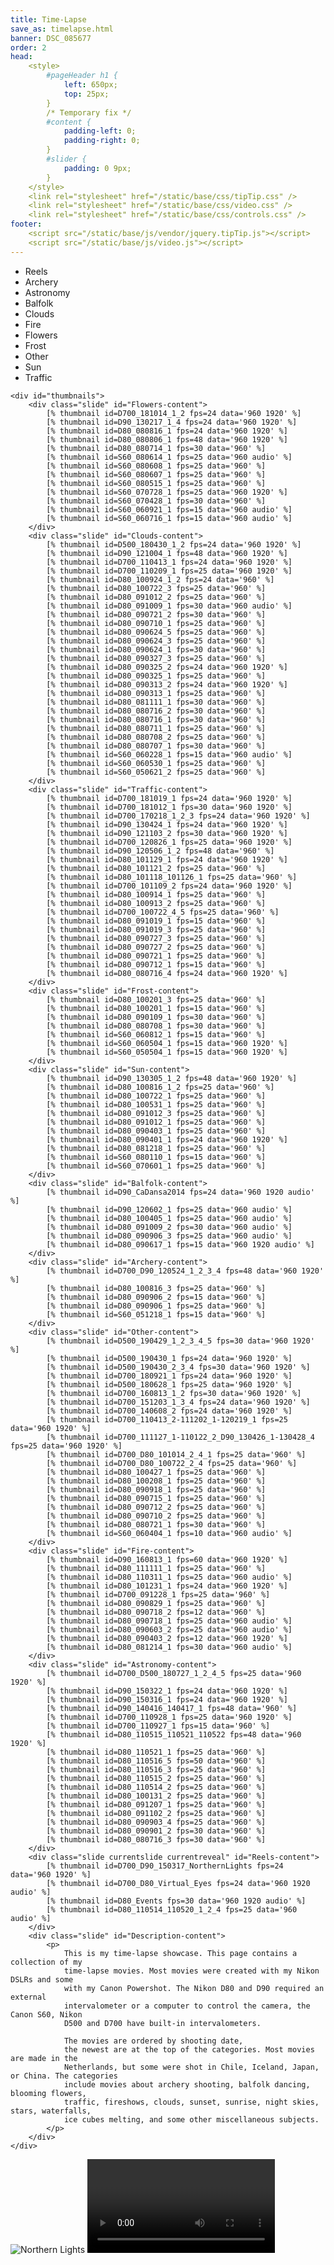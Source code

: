```yaml
---
title: Time-Lapse
save_as: timelapse.html
banner: DSC_085677
order: 2
head: 
    <style>
        #pageHeader h1 {
            left: 650px;
            top: 25px;
        }
        /* Temporary fix */
        #content {
            padding-left: 0;
            padding-right: 0;
        }
        #slider {
            padding: 0 9px;
        }
    </style>
    <link rel="stylesheet" href="/static/base/css/tipTip.css" />
    <link rel="stylesheet" href="/static/base/css/video.css" />
    <link rel="stylesheet" href="/static/base/css/controls.css" />
footer: 
    <script src="/static/base/js/vendor/jquery.tipTip.js"></script>
    <script src="/static/base/js/video.js"></script>
---
```


<div id="slider">
    <div id="categories">
        <ul>
             <li class="category currentcat" id="Reels">Reels
        </li><li class="category" id="Archery">Archery
        </li><li class="category" id="Astronomy">Astronomy
        </li><li class="category" id="Balfolk">Balfolk
        </li><li class="category" id="Clouds">Clouds
        </li><li class="category" id="Fire">Fire
        </li><li class="category" id="Flowers">Flowers
        </li><li class="category" id="Frost">Frost
        </li><li class="category" id="Other">Other
        </li><li class="category" id="Sun">Sun
        </li><li class="category" id="Traffic">Traffic
        </li></ul>
    </div>

    <div id="thumbnails">
        <div class="slide" id="Flowers-content">
            [% thumbnail id=D700_181014_1_2 fps=24 data='960 1920' %]
            [% thumbnail id=D90_130217_1_4 fps=24 data='960 1920' %]
            [% thumbnail id=D80_080816_1 fps=24 data='960 1920' %]
            [% thumbnail id=D80_080806_1 fps=48 data='960 1920' %]
            [% thumbnail id=D80_080714_1 fps=30 data='960' %]
            [% thumbnail id=S60_080614_1 fps=25 data='960 audio' %]
            [% thumbnail id=S60_080608_1 fps=25 data='960' %]
            [% thumbnail id=S60_080607_1 fps=25 data='960' %]
            [% thumbnail id=S60_080515_1 fps=25 data='960' %]
            [% thumbnail id=S60_070728_1 fps=25 data='960 1920' %]
            [% thumbnail id=S60_070428_1 fps=30 data='960' %]
            [% thumbnail id=S60_060921_1 fps=15 data='960 audio' %]
            [% thumbnail id=S60_060716_1 fps=15 data='960 audio' %]
        </div>
        <div class="slide" id="Clouds-content">
            [% thumbnail id=D500_180430_1_2 fps=24 data='960 1920' %]
            [% thumbnail id=D90_121004_1 fps=48 data='960 1920' %]
            [% thumbnail id=D700_110413_1 fps=24 data='960 1920' %]
            [% thumbnail id=D700_110209_1 fps=25 data='960 1920' %]
            [% thumbnail id=D80_100924_1_2 fps=24 data='960' %]
            [% thumbnail id=D80_100722_3 fps=25 data='960' %]
            [% thumbnail id=D80_091012_2 fps=25 data='960' %]
            [% thumbnail id=D80_091009_1 fps=30 data='960 audio' %]
            [% thumbnail id=D80_090721_2 fps=30 data='960' %]
            [% thumbnail id=D80_090710_1 fps=25 data='960' %]
            [% thumbnail id=D80_090624_5 fps=25 data='960' %]
            [% thumbnail id=D80_090624_3 fps=25 data='960' %]
            [% thumbnail id=D80_090624_1 fps=30 data='960' %]
            [% thumbnail id=D80_090327_3 fps=25 data='960' %]
            [% thumbnail id=D80_090325_2 fps=24 data='960 1920' %]
            [% thumbnail id=D80_090325_1 fps=25 data='960' %]
            [% thumbnail id=D80_090313_2 fps=24 data='960 1920' %]
            [% thumbnail id=D80_090313_1 fps=25 data='960' %]
            [% thumbnail id=D80_081111_1 fps=30 data='960' %]
            [% thumbnail id=D80_080716_2 fps=30 data='960' %]
            [% thumbnail id=D80_080716_1 fps=30 data='960' %]
            [% thumbnail id=D80_080711_1 fps=25 data='960' %]
            [% thumbnail id=D80_080708_2 fps=25 data='960' %]
            [% thumbnail id=D80_080707_1 fps=30 data='960' %]
            [% thumbnail id=S60_060228_1 fps=15 data='960 audio' %]
            [% thumbnail id=S60_060530_1 fps=25 data='960' %]
            [% thumbnail id=S60_050621_2 fps=25 data='960' %]
        </div>
        <div class="slide" id="Traffic-content">
            [% thumbnail id=D700_181019_1 fps=24 data='960 1920' %]
            [% thumbnail id=D700_181012_1 fps=30 data='960 1920' %]
            [% thumbnail id=D700_170218_1_2_3 fps=24 data='960 1920' %]
            [% thumbnail id=D90_130424_1 fps=24 data='960 1920' %]
            [% thumbnail id=D90_121103_2 fps=30 data='960 1920' %]
            [% thumbnail id=D700_120826_1 fps=25 data='960 1920' %]
            [% thumbnail id=D90_120506_1_2 fps=48 data='960' %]
            [% thumbnail id=D80_101129_1 fps=24 data='960 1920' %]
            [% thumbnail id=D80_101121_2 fps=25 data='960' %]
            [% thumbnail id=D80_101118_101126_1 fps=25 data='960' %]
            [% thumbnail id=D700_101109_2 fps=24 data='960 1920' %]
            [% thumbnail id=D80_100914_1 fps=25 data='960' %]
            [% thumbnail id=D80_100913_2 fps=25 data='960' %]
            [% thumbnail id=D700_100722_4_5 fps=25 data='960' %]
            [% thumbnail id=D80_091019_1 fps=15 data='960' %]
            [% thumbnail id=D80_091019_3 fps=25 data='960' %]
            [% thumbnail id=D80_090727_3 fps=25 data='960' %]
            [% thumbnail id=D80_090727_2 fps=25 data='960' %]
            [% thumbnail id=D80_090721_1 fps=25 data='960' %]
            [% thumbnail id=D80_090712_1 fps=15 data='960' %]
            [% thumbnail id=D80_080716_4 fps=24 data='960 1920' %]
        </div>
        <div class="slide" id="Frost-content">
            [% thumbnail id=D80_100201_3 fps=25 data='960' %]
            [% thumbnail id=D80_100201_1 fps=15 data='960' %]
            [% thumbnail id=D80_090109_1 fps=30 data='960' %]
            [% thumbnail id=D80_080708_1 fps=30 data='960' %]
            [% thumbnail id=S60_060812_1 fps=15 data='960' %]
            [% thumbnail id=S60_060504_1 fps=15 data='960 1920' %]
            [% thumbnail id=S60_050504_1 fps=15 data='960 1920' %]
        </div>
        <div class="slide" id="Sun-content">
            [% thumbnail id=D90_130305_1_2 fps=48 data='960 1920' %]
            [% thumbnail id=D80_100816_1_2 fps=25 data='960' %]
            [% thumbnail id=D80_100722_1 fps=25 data='960' %]
            [% thumbnail id=D80_100531_1 fps=25 data='960' %]
            [% thumbnail id=D80_091012_3 fps=25 data='960' %]
            [% thumbnail id=D80_091012_1 fps=25 data='960' %]
            [% thumbnail id=D80_090403_1 fps=25 data='960' %]
            [% thumbnail id=D80_090401_1 fps=24 data='960 1920' %]
            [% thumbnail id=D80_081218_1 fps=25 data='960' %]
            [% thumbnail id=S60_080110_1 fps=15 data='960' %]
            [% thumbnail id=S60_070601_1 fps=25 data='960' %]
        </div>
        <div class="slide" id="Balfolk-content">
            [% thumbnail id=D90_CaDansa2014 fps=24 data='960 1920 audio' %]
            [% thumbnail id=D90_120602_1 fps=25 data='960 audio' %]
            [% thumbnail id=D80_100405_1 fps=25 data='960 audio' %]
            [% thumbnail id=D80_091009_2 fps=30 data='960 audio' %]
            [% thumbnail id=D80_090906_3 fps=25 data='960 audio' %]
            [% thumbnail id=D80_090617_1 fps=15 data='960 1920 audio' %]
        </div>
        <div class="slide" id="Archery-content">
            [% thumbnail id=D700_D90_120524_1_2_3_4 fps=48 data='960 1920' %]
            [% thumbnail id=D80_100816_3 fps=25 data='960' %]
            [% thumbnail id=D80_090906_2 fps=15 data='960' %]
            [% thumbnail id=D80_090906_1 fps=25 data='960' %]
            [% thumbnail id=S60_051218_1 fps=15 data='960' %]
        </div>
        <div class="slide" id="Other-content">
            [% thumbnail id=D500_190429_1_2_3_4_5 fps=30 data='960 1920' %]
            [% thumbnail id=D500_190430_1 fps=24 data='960 1920' %]
            [% thumbnail id=D500_190430_2_3_4 fps=30 data='960 1920' %]
            [% thumbnail id=D700_180921_1 fps=24 data='960 1920' %]
            [% thumbnail id=D500_180628_1 fps=25 data='960 1920' %]
            [% thumbnail id=D700_160813_1_2 fps=30 data='960 1920' %]
            [% thumbnail id=D700_151203_1_3_4 fps=24 data='960 1920' %]
            [% thumbnail id=D700_140608_2 fps=24 data='960 1920' %]
            [% thumbnail id=D700_110413_2-111202_1-120219_1 fps=25 data='960 1920' %]
            [% thumbnail id=D700_111127_1-110122_2_D90_130426_1-130428_4 fps=25 data='960 1920' %]
            [% thumbnail id=D700_D80_101014_2_4_1 fps=25 data='960' %]
            [% thumbnail id=D700_D80_100722_2_4 fps=25 data='960' %]
            [% thumbnail id=D80_100427_1 fps=25 data='960' %]
            [% thumbnail id=D80_100208_1 fps=25 data='960' %]
            [% thumbnail id=D80_090918_1 fps=25 data='960' %]
            [% thumbnail id=D80_090715_1 fps=25 data='960' %]
            [% thumbnail id=D80_090712_2 fps=25 data='960' %]
            [% thumbnail id=D80_090710_2 fps=25 data='960' %]
            [% thumbnail id=D80_080721_1 fps=30 data='960' %]
            [% thumbnail id=S60_060404_1 fps=10 data='960 audio' %]
        </div>
        <div class="slide" id="Fire-content">
            [% thumbnail id=D90_160813_1 fps=60 data='960 1920' %]
            [% thumbnail id=D80_111111_1 fps=25 data='960' %]
            [% thumbnail id=D80_110311_1 fps=25 data='960 audio' %]
            [% thumbnail id=D80_101231_1 fps=24 data='960 1920' %]
            [% thumbnail id=D700_091228_1 fps=25 data='960' %]
            [% thumbnail id=D80_090829_1 fps=25 data='960' %]
            [% thumbnail id=D80_090718_2 fps=12 data='960' %]
            [% thumbnail id=D80_090718_1 fps=25 data='960 audio' %]
            [% thumbnail id=D80_090603_2 fps=25 data='960 audio' %]
            [% thumbnail id=D80_090403_2 fps=12 data='960 1920' %]
            [% thumbnail id=D80_081214_1 fps=30 data='960 audio' %]
        </div>
        <div class="slide" id="Astronomy-content">
            [% thumbnail id=D700_D500_180727_1_2_4_5 fps=25 data='960 1920' %]
            [% thumbnail id=D90_150322_1 fps=24 data='960 1920' %]
            [% thumbnail id=D90_150316_1 fps=24 data='960 1920' %]
            [% thumbnail id=D90_140416_140417_1 fps=48 data='960' %]
            [% thumbnail id=D700_110928_1 fps=25 data='960 1920' %]
            [% thumbnail id=D700_110927_1 fps=15 data='960' %]
            [% thumbnail id=D80_110515_110521_110522 fps=48 data='960 1920' %]
            [% thumbnail id=D80_110521_1 fps=25 data='960' %]
            [% thumbnail id=D80_110516_5 fps=50 data='960' %]
            [% thumbnail id=D80_110516_3 fps=25 data='960' %]
            [% thumbnail id=D80_110515_2 fps=25 data='960' %]
            [% thumbnail id=D80_110514_2 fps=25 data='960' %]
            [% thumbnail id=D80_100131_2 fps=25 data='960' %]
            [% thumbnail id=D80_091207_1 fps=25 data='960' %]
            [% thumbnail id=D80_091102_2 fps=25 data='960' %]
            [% thumbnail id=D80_090903_4 fps=25 data='960' %]
            [% thumbnail id=D80_090901_2 fps=30 data='960' %]
            [% thumbnail id=D80_080716_3 fps=30 data='960' %]
        </div>
        <div class="slide currentslide currentreveal" id="Reels-content">
            [% thumbnail id=D700_D90_150317_NorthernLights fps=24 data='960 1920' %]
            [% thumbnail id=D700_D80_Virtual_Eyes fps=24 data='960 1920 audio' %]
            [% thumbnail id=D80_Events fps=30 data='960 1920 audio' %]
            [% thumbnail id=D80_110514_110520_1_2_4 fps=25 data='960 audio' %]
        </div>
        <div class="slide" id="Description-content">
            <p>
                This is my time-lapse showcase. This page contains a collection of my
                time-lapse movies. Most movies were created with my Nikon DSLRs and some
                with my Canon Powershot. The Nikon D80 and D90 required an external
                intervalometer or a computer to control the camera, the Canon S60, Nikon
                D500 and D700 have built-in intervalometers.

                The movies are ordered by shooting date,
                the newest are at the top of the categories. Most movies are made in the
                Netherlands, but some were shot in Chile, Iceland, Japan, or China. The categories
                include movies about archery shooting, balfolk dancing, blooming flowers,
                traffic, fireshows, clouds, sunset, sunrise, night skies, stars, waterfalls,
                ice cubes melting, and some other miscellaneous subjects.
            </p>
        </div>
    </div>
</div>

<div id="movie">
    <img
        id="poster"
        class="showing"
        data-id="D700_D90_150317_NorthernLights"
        alt="Northern Lights"
        src="/static/base/images_timelapse/D700_D90_150317_NorthernLights_poster.jpg"
    />
    <video id="player"></video>
</div>
